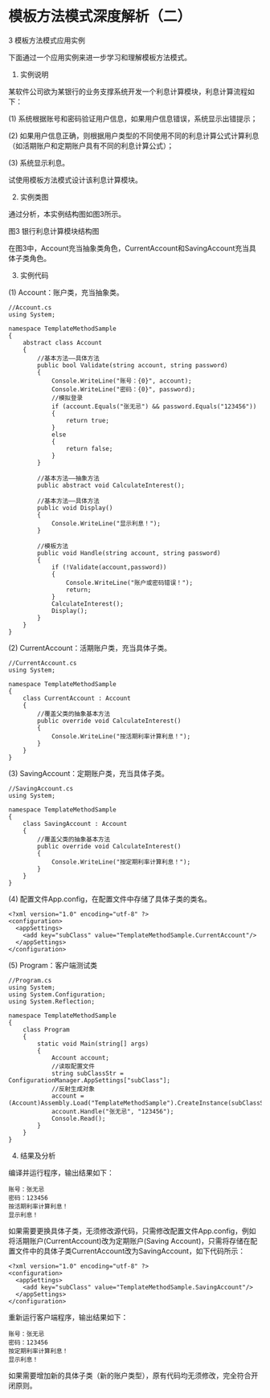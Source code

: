 # 模板方法模式深度解析（二）

3 模板方法模式应用实例

下面通过一个应用实例来进一步学习和理解模板方法模式。
 
1. 实例说明

某软件公司欲为某银行的业务支撑系统开发一个利息计算模块，利息计算流程如下：

(1) 系统根据账号和密码验证用户信息，如果用户信息错误，系统显示出错提示；

(2) 如果用户信息正确，则根据用户类型的不同使用不同的利息计算公式计算利息（如活期账户和定期账户具有不同的利息计算公式）；

(3) 系统显示利息。

试使用模板方法模式设计该利息计算模块。
     
2. 实例类图

通过分析，本实例结构图如图3所示。



图3 银行利息计算模块结构图

在图3中，Account充当抽象类角色，CurrentAccount和SavingAccount充当具体子类角色。
 
3. 实例代码

(1) Account：账户类，充当抽象类。

```
//Account.cs  
using System;  
  
namespace TemplateMethodSample  
{  
    abstract class Account  
    {  
        //基本方法——具体方法  
        public bool Validate(string account, string password)   
        {  
            Console.WriteLine("账号：{0}", account);  
            Console.WriteLine("密码：{0}", password);  
            //模拟登录  
            if (account.Equals("张无忌") && password.Equals("123456"))   
            {  
                return true;  
            }  
            else   
            {  
                return false;  
            }  
        }  
  
        //基本方法——抽象方法  
        public abstract void CalculateInterest();  
  
        //基本方法——具体方法  
        public void Display()   
        {  
            Console.WriteLine("显示利息！");  
        }  
  
        //模板方法  
        public void Handle(string account, string password)   
        {  
            if (!Validate(account,password))   
            {  
                Console.WriteLine("账户或密码错误！");  
                return;  
            }  
            CalculateInterest();  
            Display();  
        }  
    }  
}  
```

(2) CurrentAccount：活期账户类，充当具体子类。

```
//CurrentAccount.cs  
using System;  
  
namespace TemplateMethodSample  
{  
    class CurrentAccount : Account  
    {  
        //覆盖父类的抽象基本方法  
        public override void CalculateInterest()   
        {  
            Console.WriteLine("按活期利率计算利息！");  
        }  
    }  
}  
```

(3) SavingAccount：定期账户类，充当具体子类。

```
//SavingAccount.cs  
using System;  
  
namespace TemplateMethodSample  
{  
    class SavingAccount : Account  
    {  
        //覆盖父类的抽象基本方法  
        public override void CalculateInterest()   
        {  
            Console.WriteLine("按定期利率计算利息！");  
        }  
    }  
}  
```

(4) 配置文件App.config，在配置文件中存储了具体子类的类名。

```
<?xml version="1.0" encoding="utf-8" ?>  
<configuration>  
  <appSettings>  
    <add key="subClass" value="TemplateMethodSample.CurrentAccount"/>  
  </appSettings>  
</configuration>  
```

(5) Program：客户端测试类

```
//Program.cs  
using System;  
using System.Configuration;  
using System.Reflection;  
  
namespace TemplateMethodSample  
{  
    class Program  
    {  
        static void Main(string[] args)  
        {  
            Account account;  
            //读取配置文件  
            string subClassStr = ConfigurationManager.AppSettings["subClass"];  
            //反射生成对象  
            account = (Account)Assembly.Load("TemplateMethodSample").CreateInstance(subClassStr);  
            account.Handle("张无忌", "123456");  
            Console.Read();  
        }  
    }  
}  
```


4. 结果及分析

编译并运行程序，输出结果如下：

```
账号：张无忌
密码：123456
按活期利率计算利息！
显示利息！
```

如果需要更换具体子类，无须修改源代码，只需修改配置文件App.config，例如将活期账户(CurrentAccount)改为定期账户(Saving Account)，只需将存储在配置文件中的具体子类CurrentAccount改为SavingAccount，如下代码所示：

```
<?xml version="1.0" encoding="utf-8" ?>  
<configuration>  
  <appSettings>  
    <add key="subClass" value="TemplateMethodSample.SavingAccount"/>  
  </appSettings>  
</configuration>  
```

重新运行客户端程序，输出结果如下：

```
账号：张无忌
密码：123456
按定期利率计算利息！
显示利息！
```

如果需要增加新的具体子类（新的账户类型），原有代码均无须修改，完全符合开闭原则。